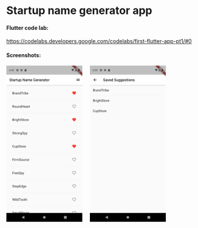 # Startup name generator app

#### Flutter code lab:
https://codelabs.developers.google.com/codelabs/first-flutter-app-pt1/#0

#### Screenshots:
<img src="screenshots/startup_name.png" alt="drawing" width="200"/> &nbsp;&nbsp;&nbsp; <img src="screenshots/saved_suggestions.png" alt="drawing" width="200"/>
